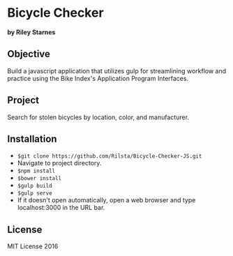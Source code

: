 # Bicycle Checker
**by Riley Starnes**

## Objective
Build a javascript application that utilizes gulp for streamlining workflow and practice using the Bike Index's Application Program Interfaces.

## Project
Search for stolen bicycles by location, color, and manufacturer.

## Installation

* `$git clone https://github.com/Rilsta/Bicycle-Checker-JS.git`
* Navigate to project directory.
* `$npm install`
* `$bower install`
* `$gulp build`
* `$gulp serve`
* If it doesn't open automatically, open a web browser and type localhost:3000 in the URL bar.

## License

MIT License 2016
